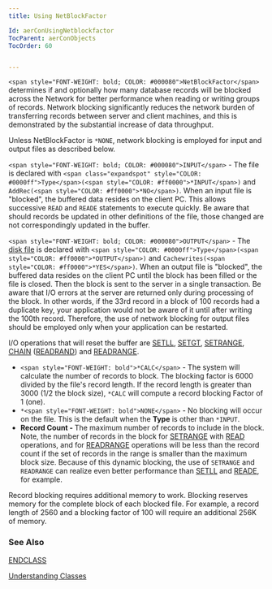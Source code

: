 ```yaml
---
title: Using NetBlockFactor

Id: aerConUsingNetblockfactor
TocParent: aerConObjects
TocOrder: 60


---
```


```<span style="FONT-WEIGHT: bold; COLOR: #000080">NetBlockFactor</span>``` determines if and optionally how many database records will be blocked across the Network for better performance when reading or writing groups of records. Network blocking significantly reduces the network burden of transferring records between server and client machines, and this is demonstrated by the substantial increase of data throughput. 

Unless NetBlockFactor is ```*NONE```, network blocking is employed for input and output files as described below. 

```<span style="FONT-WEIGHT: bold; COLOR: #000080">INPUT</span>``` - The file is declared with ```<span class="expandspot" style="COLOR: #0000ff">Type</span>(<span style="COLOR: #ff0000">*INPUT</span>)``` and ```AddRec(<span style="COLOR: #ff0000">*NO</span>)```. When an input file is "blocked", the buffered data resides on the client PC. This allows successive ```READ``` and ```READE``` statements to execute quickly. Be aware that should records be updated in other definitions of the file, those changed are not correspondingly updated in the buffer. 

```<span style="FONT-WEIGHT: bold; COLOR: #000080">OUTPUT</span>``` - The [disk file](DCLDISKFILE.html) is declared with ```<span style="COLOR: #0000ff">Type</span>(<span style="COLOR: #ff0000">*OUTPUT</span>)``` and ```Cachewrites(<span style="COLOR: #ff0000">*YES</span>)```. When an output file is "blocked", the buffered data resides on the client PC until the block has been filled or the file is closed. Then the block is sent to the server in a single transaction. Be aware that I/O errors at the server are returned only during processing of the block. In other words, if the 33rd record in a block of 100 records had a duplicate key, your application would not be aware of it until after writing the 100th record. Therefore, the use of network blocking for output files should be employed only when your application can be restarted. 

I/O operations that will reset the buffer are [SETLL](SETLL.html), [SETGT](SETGT.html), [SETRANGE](SETRANGE.html), [CHAIN](CHAIN.html) ([READRAND](READRAND.html))  and [READRANGE](READRANGE.html). 

- ```<span style="FONT-WEIGHT: bold">*CALC</span>``` - The system will calculate the number of records to block. The blocking factor is 6000 divided by the file's record length. If the record length is greater than 3000 (1/2 the block size), ```*CALC``` will compute a record blocking Factor of 1 (one).
- ```*<span style="FONT-WEIGHT: bold">NONE</span>``` - No blocking will occur on the file. This is the default when the <span style="FONT-WEIGHT: bold">Type</span> is other than ```*INPUT```.
- <span style="FONT-WEIGHT: bold"> Record Count - </span> The maximum number of records to include in the block. Note, the number of records in the block for [SETRANGE](SETRANGE.html) with [READ](READ.html) operations, and for [READRANGE](READRANGE.html) operations will be less than the record count if the set of records in the range is smaller than the maximum block size. Because of this dynamic blocking, the use of ```SETRANGE``` and ```READRANGE``` can realize even better performance than [SETLL](SETLL.html) and [READE](READE.html), for example.

Record blocking requires additional memory to work. Blocking reserves memory for the complete block of each blocked file. For example, a record length of 2560 and a blocking factor of 100 will require an additional 256K of memory. 

### See Also
[ENDCLASS](ENDCLASS.html)

[Understanding Classes](/manuals/ClassesBlueprintsforObjects.html) 
